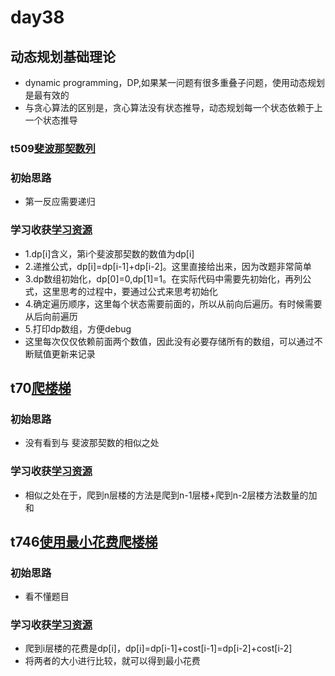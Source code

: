 # day38
## 动态规划基础理论
  - dynamic programming，DP,如果某一问题有很多重叠子问题，使用动态规划是最有效的
  - 与贪心算法的区别是，贪心算法没有状态推导，动态规划每一个状态依赖于上一个状态推导
### t509[斐波那契数列]()
### 初始思路
  - 第一反应需要递归
### 学习收获[学习资源](https://programmercarl.com/0509.%E6%96%90%E6%B3%A2%E9%82%A3%E5%A5%91%E6%95%B0.html#%E6%80%9D%E8%B7%AF)
  - 1.dp[i]含义，第i个斐波那契数的数值为dp[i]
  - 2.递推公式，dp[i]=dp[i-1]+dp[i-2]。这里直接给出来，因为改题非常简单
  - 3.dp数组初始化，dp[0]=0,dp[1]=1。在实际代码中需要先初始化，再列公式，这里思考的过程中，要通过公式来思考初始化
  - 4.确定遍历顺序，这里每个状态需要前面的，所以从前向后遍历。有时候需要从后向前遍历
  - 5.打印dp数组，方便debug
  - 这里每次仅仅依赖前面两个数值，因此没有必要存储所有的数组，可以通过不断赋值更新来记录
## t70[爬楼梯](https://leetcode.cn/problems/climbing-stairs/)
### 初始思路
  - 没有看到与 斐波那契数的相似之处
### 学习收获[学习资源](https://programmercarl.com/0070.%E7%88%AC%E6%A5%BC%E6%A2%AF.html#%E6%80%9D%E8%B7%AF)
  - 相似之处在于，爬到n层楼的方法是爬到n-1层楼+爬到n-2层楼方法数量的加和
## t746[使用最小花费爬楼梯](https://leetcode.cn/problems/min-cost-climbing-stairs/description/)
### 初始思路
  - 看不懂题目
### 学习收获[学习资源](https://programmercarl.com/0746.%E4%BD%BF%E7%94%A8%E6%9C%80%E5%B0%8F%E8%8A%B1%E8%B4%B9%E7%88%AC%E6%A5%BC%E6%A2%AF.html#%E6%80%9D%E8%B7%AF)
  - 爬到i层楼的花费是dp[i]，dp[i]=dp[i-1]+cost[i-1]=dp[i-2]+cost[i-2]
  - 将两者的大小进行比较，就可以得到最小花费
